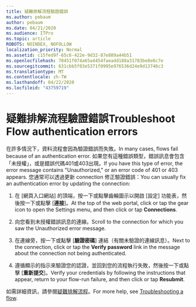```yaml
---
title: 疑難排解流程驗證錯誤
ms.author: pebaum
author: pebaum
ms.date: 04/21/2020
ms.audience: ITPro
ms.topic: article
ROBOTS: NOINDEX, NOFOLLOW
localization_priority: Normal
ms.assetid: c15fed9f-65c6-422e-9d32-87e889a44b51
ms.openlocfilehash: 70451f074a65a4454faeadd188a31783be8e6c7e
ms.sourcegitcommit: 631cbb5f03e5371f0995e976536d24e9d13746c3
ms.translationtype: MT
ms.contentlocale: zh-TW
ms.lasthandoff: 04/22/2020
ms.locfileid: "43759719"
---
```

# <a name="troubleshoot-flow-authentication-errors"></a><span data-ttu-id="ba05b-102">疑難排解流程驗證錯誤</span><span class="sxs-lookup"><span data-stu-id="ba05b-102">Troubleshoot Flow authentication errors</span></span>

<span data-ttu-id="ba05b-103">在許多情況下，資料流程會因為驗證錯誤而失敗。</span><span class="sxs-lookup"><span data-stu-id="ba05b-103">In many cases, flows fail because of an authentication error.</span></span> <span data-ttu-id="ba05b-104">如果您有這種錯誤類型，錯誤訊息會包含「未授權」，或是錯誤代碼401或403出現。</span><span class="sxs-lookup"><span data-stu-id="ba05b-104">If you have this type of error, the error message contains "Unauthorized," or an error code of 401 or 403 appears.</span></span> <span data-ttu-id="ba05b-105">您通常可以透過更新 connection 修正驗證錯誤：</span><span class="sxs-lookup"><span data-stu-id="ba05b-105">You can usually fix an authentication error by updating the connection:</span></span>
  
1. <span data-ttu-id="ba05b-106">在 [網頁入口網站] 的頂端，按一下或點擊齒輪圖示以開啟 [設定] 功能表，然後按一下或點擊 [**連接**]。</span><span class="sxs-lookup"><span data-stu-id="ba05b-106">At the top of the web portal, click or tap the gear icon to open the Settings menu, and then click or tap **Connections**.</span></span>
    
2. <span data-ttu-id="ba05b-107">向您看到未授權錯誤訊息的連線。</span><span class="sxs-lookup"><span data-stu-id="ba05b-107">Scroll to the connection for which you saw the Unauthorized error message.</span></span>
    
3. <span data-ttu-id="ba05b-108">在連線旁，按一下或點擊 [**驗證密碼**] 連結（有關未驗證的連線訊息）。</span><span class="sxs-lookup"><span data-stu-id="ba05b-108">Next to the connection, click or tap the **Verify password** link in the message about the connection not being authenticated.</span></span> 
    
4. <span data-ttu-id="ba05b-109">遵循顯示的指示來驗證您的認證，並回到您的流程執行失敗，然後按一下或點擊 [**重新提交**]。</span><span class="sxs-lookup"><span data-stu-id="ba05b-109">Verify your credentials by following the instructions that appear, return to your flow-run failure, and then click or tap **Resubmit**.</span></span>
    
<span data-ttu-id="ba05b-110">如需詳細資訊，請參閱[疑難排解流程](https://go.microsoft.com/fwlink/?linkid=872110)。</span><span class="sxs-lookup"><span data-stu-id="ba05b-110">For more help, see [Troubleshooting a flow](https://go.microsoft.com/fwlink/?linkid=872110).</span></span>
  

